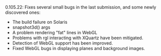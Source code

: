 0.105.22:  Fixes several small bugs in the last submission,
   and some newly discovered ones:
 - The build failure on Solaris
 - snapshot3d() args
 - A problem rendering "fat" lines in WebGL
 - Problems with rgl interacting with XQuartz have been 
   mitigated.
 - Detection of WebGL support has been improved.
 - Fixed WebGL bugs in displaying planes and background images.

